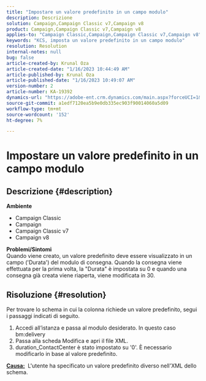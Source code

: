 ```yaml
---
title: "Impostare un valore predefinito in un campo modulo"
description: Descrizione
solution: Campaign,Campaign Classic v7,Campaign v8
product: Campaign,Campaign Classic v7,Campaign v8
applies-to: "Campaign Classic,Campaign,Campaign Classic v7,Campaign v8"
keywords: "KCS, imposta un valore predefinito in un campo modulo"
resolution: Resolution
internal-notes: null
bug: false
article-created-by: Krunal Oza
article-created-date: "1/16/2023 10:44:49 AM"
article-published-by: Krunal Oza
article-published-date: "1/16/2023 10:49:07 AM"
version-number: 2
article-number: KA-19392
dynamics-url: "https://adobe-ent.crm.dynamics.com/main.aspx?forceUCI=1&pagetype=entityrecord&etn=knowledgearticle&id=51a035cc-8a95-ed11-aad1-6045bd006793"
source-git-commit: a1edf7120ea5b9e0db335ec903f90014060a5d09
workflow-type: tm+mt
source-wordcount: '152'
ht-degree: 7%

---
```


# Impostare un valore predefinito in un campo modulo

## Descrizione {#description}

<b>Ambiente</b>
- Campaign Classic
- Campaign
- Campaign Classic v7
- Campaign v8



<b>Problemi/Sintomi</b><br>Quando viene creato, un valore predefinito deve essere visualizzato in un campo (&#39;Durata&#39;) del modulo di consegna. Quando la consegna viene effettuata per la prima volta, la &quot;Durata&quot; è impostata su 0 e quando una consegna già creata viene riaperta, viene modificata in 30.

## Risoluzione {#resolution}


Per trovare lo schema in cui la colonna richiede un valore predefinito, segui i passaggi indicati di seguito.

1. Accedi all’istanza e passa al modulo desiderato. In questo caso bm:delivery
2. Passa alla scheda Modifica e apri il file XML.
3. duration_ContactCenter è stato impostato su &#39;0&#39;. È necessario modificarlo in base al valore predefinito.




<b><u>Causa:</u></b>  L&#39;utente ha specificato un valore predefinito diverso nell&#39;XML dello schema.

